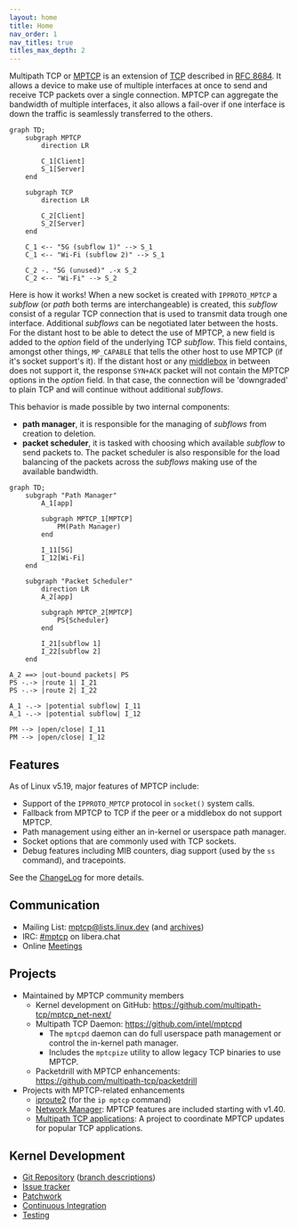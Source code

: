 ```yaml
---
layout: home
title: Home
nav_order: 1
nav_titles: true
titles_max_depth: 2
---
```


Multipath TCP or [MPTCP](https://en.wikipedia.org/wiki/Multipath_TCP) is an extension
of [TCP](https://en.wikipedia.org/wiki/Transmission_Control_Protocol) described
in [RFC 8684](https://www.rfc-editor.org/rfc/rfc8684.html). It allows a device to
make use of multiple interfaces at once to send and receive TCP packets over a single
connection. MPTCP can aggregate the bandwidth of multiple interfaces, it also allows
a fail-over if one interface is down the traffic is seamlessly transferred to the others.

```mermaid
graph TD;
    subgraph MPTCP
        direction LR

        C_1[Client]
        S_1[Server]
    end

    subgraph TCP
        direction LR

        C_2[Client]
        S_2[Server]
    end

    C_1 <-- "5G (subflow 1)" --> S_1
    C_1 <-- "Wi-Fi (subflow 2)" --> S_1

    C_2 -. "5G (unused)" .-x S_2
    C_2 <-- "Wi-Fi" --> S_2
```

Here is how it works! When a new socket is created with `IPPROTO_MPTCP` a *subflow*
(or *path* both terms are interchangeable) is created, this *subflow* consist of
a regular TCP connection that is used to transmit data trough one interface. Additional
*subflows* can be negotiated later between the hosts. For the distant host to be
able to detect the use of MPTCP, a new field is added to the *option* field of the
underlying TCP *subflow*. This field contains, amongst other things, `MP_CAPABLE`
that tells the other host to use MPTCP (if it's socket support's it). If the distant
host or any [middlebox](https://en.wikipedia.org/wiki/Middlebox) in between does
not support it, the response `SYN+ACK` packet will not contain the MPTCP options
in the *option* field. In that case, the connection will be 'downgraded' to plain
TCP and will continue without additional *subflows*.

This behavior is made possible by two internal components:
* **path manager**, it is responsible for the managing of *subflows* from creation to deletion.
* **packet scheduler**, it is tasked with choosing which available *subflow* to send
packets to. The packet scheduler is also responsible for the load balancing of the
packets across the *subflows* making use of the available bandwidth.

```mermaid
graph TD;
    subgraph "Path Manager"
        A_1[app]

        subgraph MPTCP_1[MPTCP]
            PM(Path Manager)
        end

        I_11[5G]
        I_12[Wi-Fi]
    end

    subgraph "Packet Scheduler"
        direction LR
        A_2[app]

        subgraph MPTCP_2[MPTCP]
            PS{Scheduler}
        end

        I_21[subflow 1]
        I_22[subflow 2]
    end

A_2 ==> |out-bound packets| PS
PS -.-> |route 1| I_21
PS -.-> |route 2| I_22

A_1 -.-> |potential subflow| I_11
A_1 -.-> |potential subflow| I_12

PM --> |open/close| I_11
PM --> |open/close| I_12
```

## Features

As of Linux v5.19, major features of MPTCP include:

* Support of the `IPPROTO_MPTCP` protocol in `socket()` system calls.
* Fallback from MPTCP to TCP if the peer or a middlebox do not support MPTCP.
* Path management using either an in-kernel or userspace path manager.
* Socket options that are commonly used with TCP sockets.
* Debug features including MIB counters, diag support (used by the `ss` command), and tracepoints.

See the
[ChangeLog](https://github.com/multipath-tcp/mptcp_net-next/wiki/#changelog)
for more details.

## Communication

* Mailing List: mptcp@lists.linux.dev (and [archives](https://lore.kernel.org/mptcp))
* IRC: [#mptcp](https://web.libera.chat/?nick=mptcp-dev-guest?#mptcp) on libera.chat
* Online [Meetings](https://github.com/multipath-tcp/mptcp_net-next/wiki/Meetings)

## Projects

* Maintained by MPTCP community members
  * Kernel development on GitHub: https://github.com/multipath-tcp/mptcp_net-next/
  * Multipath TCP Daemon: https://github.com/intel/mptcpd
    * The `mptcpd` daemon can do full userspace path management or control the in-kernel path manager.
    * Includes the `mptcpize` utility to allow legacy TCP binaries to use MPTCP.
  * Packetdrill with MPTCP enhancements: https://github.com/multipath-tcp/packetdrill
* Projects with MPTCP-related enhancements
  * [iproute2](https://wiki.linuxfoundation.org/networking/iproute2) (for the `ip mptcp` command)
  * [Network Manager](https://networkmanager.dev): MPTCP features are included starting with v1.40.
  * [Multipath TCP applications](https://github.com/mptcp-apps/): A project to coordinate MPTCP updates for popular TCP applications.

## Kernel Development

* [Git Repository](https://github.com/multipath-tcp/mptcp_net-next.git) ([branch descriptions](https://github.com/multipath-tcp/mptcp_net-next/wiki/Git-Branches))
* [Issue tracker](https://github.com/multipath-tcp/mptcp_net-next/issues)
* [Patchwork](https://patchwork.kernel.org/project/mptcp/)
* [Continuous Integration](https://github.com/multipath-tcp/mptcp_net-next/wiki/CI)
* [Testing](https://github.com/multipath-tcp/mptcp_net-next/wiki/Testing)

<!-- commented because it should be integrated into one of the above sections (which might themselves need to change)
This site is new and still evolving, so please refer to the [Linux MPTCP Upstream Project wiki](https://github.com/multipath-tcp/mptcp_net-next/wiki) for additional information.

_For out-of-tree kernels before v5.6 and an implementation of the experimental [MPTCP v0](https://www.rfc-editor.org/rfc/rfc6824.html) protocol, see https://multipath-tcp.org/_ -->
